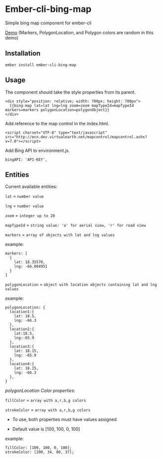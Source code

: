 # Ember-cli-bing-map

Simple bing map component for ember-cli

[Demo](http://cometaworks.github.io/ember-cli-bing-map/) 
(Markers, PolygonLocation, and Polygon colors are random in this demo)

## Installation

```
ember install ember-cli-bing-map
``` 

## Usage

The component should take the style properties from its parent.

```
<div style="position: relative; width: 700px; height: 700px">
  {{bing-map lat=lat lng=lng zoom=zoom mapTypeId=mapTypeId markers=markers polygonLocation=polygonObject}}
</div>

```
Add reference to the map control in the index.html.

```
<script charset="UTF-8" type="text/javascript" src="http://ecn.dev.virtualearth.net/mapcontrol/mapcontrol.ashx?v=7.0"></script>
```
Add Bing API to environment.js.

```
bingAPI: 'API-KEY',
```

## Entities

Current available entities:

`lat` = `number value` 

`lng` = `number value`

`zoom` = `integer up to 20`

`mapTypeId` = `string value: 'a' for aerial view, 'r' for road view `

`markers` = `array of objects with lat and lng values`

example:

```
markers: [
  {
    lat: 18.35570,
    lng: -66.004951
  }
]
```

`polygonLocation` = `object with location objects containing lat and lng values `

example:

```
polygonLocation: {
  location1:{
    lat: 18.5,
    lng: -66.3
  }, 
  location2:{
    lat:18.5,
    lng:-65.9
  },
  location3:{
    lat: 18.15,
    lng: -65.9
  },
  location4:{
    lat: 18.15,
    lng: -66.3
  },
}
```
_polygonLocation Color properties_:

`fillColor` = `array with a,r,b,g colors`

`strokeColor` = `array with a,r,b,g colors`

- To use, both properties must have values assigned

- Default value is [100, 100, 0, 100]

example:

```
fillColor: [100, 100, 0, 100];
strokeColor: [200, 34, 80, 37];
```